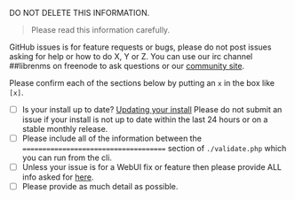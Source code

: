 DO NOT DELETE THIS INFORMATION.

> Please read this information carefully.

GitHub issues is for feature requests or bugs, please do not post issues asking for help or how to do X, Y or Z. 
You can use our irc channel ##librenms on freenode to ask questions or our [community site](https://community.librenms.org).

Please confirm each of the sections below by putting an `x` in the box like `[x]`.

- [ ] Is your install up to date? [Updating your install](http://docs.librenms.org/General/Updating/)
      Please do not submit an issue if your install is not up to date within the last 24 hours or on a stable monthly release.
- [ ] Please include all of the information between the `====================================` section of `./validate.php` which you can run from the cli.
- [ ] Unless your issue is for a WebUI fix or feature then please provide ALL info asked for [here](http://docs.librenms.org/Support/FAQ/#faq20).
- [ ] Please provide as much detail as possible.
